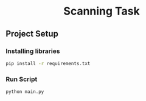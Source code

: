 <h1 align="center"><b>Scanning Task</b></h1>


## Project Setup

### Installing libraries
```sh
pip install -r requirements.txt
```
### Run Script
```sh
python main.py
```


